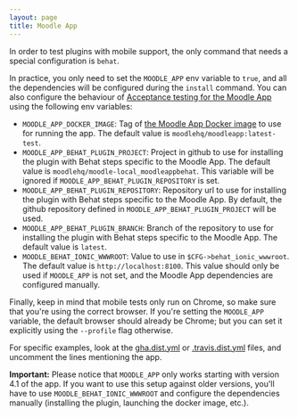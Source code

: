 ```yaml
---
layout: page
title: Moodle App
---
```


In order to test plugins with mobile support, the only command that needs a special configuration is `behat`.

In practice, you only need to set the `MOODLE_APP` env variable to `true`, and all the dependencies will be configured during the `install` command. You can also configure the behaviour of [Acceptance testing for the Moodle App](https://moodledev.io/general/app/development/testing/acceptance-testing) using the following env variables:

- `MOODLE_APP_DOCKER_IMAGE`: Tag of [the Moodle App Docker image](https://moodledev.io/general/app/development/setup/docker-images) to use for running the app. The default value is `moodlehq/moodleapp:latest-test`.
- `MOODLE_APP_BEHAT_PLUGIN_PROJECT`: Project in github to use for installing the plugin with Behat steps specific to the Moodle App. The default value is `moodlehq/moodle-local_moodleappbehat`. This variable will be ignored if `MOODLE_APP_BEHAT_PLUGIN_REPOSITORY` is set.
- `MOODLE_APP_BEHAT_PLUGIN_REPOSITORY`: Repository url to use for installing the plugin with Behat steps specific to the Moodle App. By default, the github repository defined in `MOODLE_APP_BEHAT_PLUGIN_PROJECT` will be used.
- `MOODLE_APP_BEHAT_PLUGIN_BRANCH`: Branch of the repository to use for installing the plugin with Behat steps specific to the Moodle App. The default value is `latest`.
- `MOODLE_BEHAT_IONIC_WWWROOT`: Value to use in `$CFG->behat_ionic_wwwroot`. The default value is `http://localhost:8100`. This value should only be used if `MOODLE_APP` is not set, and the Moodle App dependencies are configured manually.

Finally, keep in mind that mobile tests only run on Chrome, so make sure that you're using the correct browser. If you're setting the `MOODLE_APP` variable, the default browser should already be Chrome; but you can set it explicitly using the `--profile` flag otherwise.

For specific examples, look at the [gha.dist.yml](GHAFileExplained.md) or [.travis.dist.yml](TravisFileExplained.md) files, and uncomment the lines mentioning the app.

**Important:** Please notice that `MOODLE_APP` only works starting with version 4.1 of the app. If you want to use this setup against older versions, you'll have to use `MOODLE_BEHAT_IONIC_WWWROOT` and configure the dependencies manually (installing the plugin, launching the docker image, etc.).
